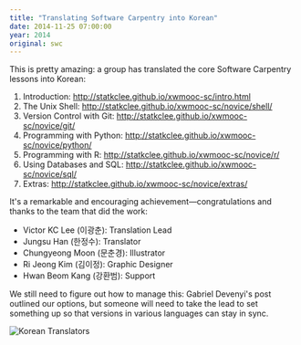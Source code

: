 ```yaml
---
title: "Translating Software Carpentry into Korean"
date: 2014-11-25 07:00:00
year: 2014
original: swc
---
```

<p>
  This is pretty amazing:
  a group has translated the core Software Carpentry lessons into Korean:
</p>
<ol>
  <li>Introduction: <a href="http://statkclee.github.io/xwmooc-sc/intro.html">http://statkclee.github.io/xwmooc-sc/intro.html</a></li>
  <li>The Unix Shell: <a href="http://statkclee.github.io/xwmooc-sc/novice/shell/">http://statkclee.github.io/xwmooc-sc/novice/shell/</a></li>
  <li>Version Control with Git: <a href="http://statkclee.github.io/xwmooc-sc/novice/git/">http://statkclee.github.io/xwmooc-sc/novice/git/</a></li>
  <li>Programming with Python: <a href="http://statkclee.github.io/xwmooc-sc/novice/python/">http://statkclee.github.io/xwmooc-sc/novice/python/</a></li>
  <li>Programming with R: <a href="http://statkclee.github.io/xwmooc-sc/novice/r/">http://statkclee.github.io/xwmooc-sc/novice/r/</a></li>
  <li>Using Databases and SQL: <a href="http://statkclee.github.io/xwmooc-sc/novice/sql/">http://statkclee.github.io/xwmooc-sc/novice/sql/</a></li>
  <li>Extras: <a href="http://statkclee.github.io/xwmooc-sc/novice/extras/">http://statkclee.github.io/xwmooc-sc/novice/extras/</a></li>
</ol>
<p>
  It's a remarkable and encouraging achievement&mdash;congratulations and thanks
  to the team that did the work:
</p>
<ul>
  <li>Victor KC Lee (&#51060;&#44305;&#52632;): Translation Lead</li>
  <li>Jungsu Han (&#54620;&#51221;&#49688;): Translator</li>
  <li>Chungyeong Moon (&#47928;&#52632;&#44221;): Illustrator</li>
  <li>Ri Jeong Kim (&#44608;&#51060;&#51221;): Graphic Designer</li>
  <li>Hwan Beom Kang (&#44053;&#54872;&#48276;): Support</li>
</ul>
<p>
  We still need to figure out how to manage this:
  Gabriel Devenyi's post outlined our options,
  but someone will need to take the lead to set something up
  so that versions in various languages can stay in sync.
</p>
<p>
  <img src="{{'/files/2014/11/korean-translators-with-names.jpg' | relative_url}}" alt="Korean Translators" />
</p>
